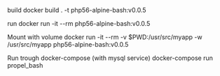 build
docker build . -t php56-alpine-bash:v0.0.5

run
docker run -it --rm php56-alpine-bash:v0.0.5

Mount with volume
docker run -it --rm -v $PWD:/usr/src/myapp -w /usr/src/myapp php56-alpine-bash:v0.0.5

Run trough docker-compose (with mysql service)
docker-compose run propel_bash
